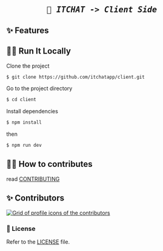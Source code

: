 <h2 align="center">
    <pre><i>🎃 ITCHAT -> Client Side</i></pre>
</h2>

## ✨ Features

<!-- TODO: ADD FEATURES! -->

## 🏃‍♀️ Run It Locally

Clone the project

```bash
$ git clone https://github.com/itchatapp/client.git
```

Go to the project directory

```bash
$ cd client
```

Install dependencies

```bash
$ npm install
```

then

```bash
$ npm run dev
```

## 🐱‍🏍 How to contributes
read [CONTRIBUTING](CONTRIBUTING.md)

## ✨ Contributors

<a href="https://github.com/itchatapp/client/graphs/contributors">
  <img alt="Grid of profile icons of the contributors" src="https://contrib.rocks/image?repo=itchatapp/client" />
</a>


### 📝 License
Refer to the [LICENSE](https://github.com/itchatapp/awesome-itchat/blob/main/contributing.md) file.

